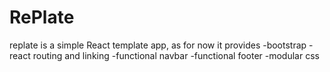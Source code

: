 # RePlate 

replate is a simple React template app,
as for now it provides
-bootstrap
-react routing and linking
-functional navbar
-functional footer
-modular css

